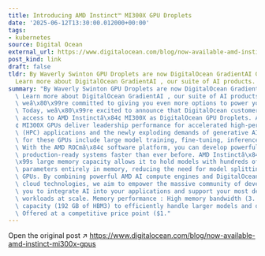 ```yaml
---
title: Introducing AMD Instinct™ MI300X GPU Droplets
date: '2025-06-12T13:30:00.012000+00:00'
tags:
- kubernetes
source: Digital Ocean
external_url: https://www.digitalocean.com/blog/now-available-amd-instinct-mi300x-gpus
post_kind: link
draft: false
tldr: By Waverly Swinton GPU Droplets are now DigitalOcean GradientAI GPU Droplets.
  Learn more about DigitalOcean GradientAI , our suite of AI products.
summary: "By Waverly Swinton GPU Droplets are now DigitalOcean GradientAI GPU Droplets.\
  \ Learn more about DigitalOcean GradientAI , our suite of AI products. At DigitalOcean,\
  \ weâ\x80\x99re committed to giving you even more options to power your AI/ML workloads.\
  \ Today, weâ\x80\x99re excited to announce that DigitalOcean customers now have\
  \ access to AMD Instinctâ\x84¢ MI300X as DigitalOcean GPU Droplets. AMD Instinctâ\x84\
  ¢ MI300X GPUs deliver leadership performance for accelerated high-performance computing\
  \ (HPC) applications and the newly exploding demands of generative AI. Use-cases\
  \ for these GPUs include large model training, fine-tuning, inference, and HPC.\
  \ With the AMD ROCmâ\x84¢ software platform, you can develop powerful HPC and AI\
  \ production-ready systems faster than ever before. AMD Instinctâ\x84¢ MI300Xâ\x80\
  \x99s large memory capacity allows it to hold models with hundreds of billions of\
  \ parameters entirely in memory, reducing the need for model splitting across multiple\
  \ GPUs. By combining powerful AMD AI compute engines and DigitalOceanâ\x80\x99s\
  \ cloud technologies, we aim to empower the massive community of developers like\
  \ you to integrate AI into your applications and support your most demanding AI\
  \ workloads at scale. Memory performance : High memory bandwidth (3. 35 TB/s) and\
  \ capacity (192 GB of HBM3) to efficiently handle larger models and datasets. Value:\
  \ Offered at a competitive price point ($1."
---
```

Open the original post ↗ https://www.digitalocean.com/blog/now-available-amd-instinct-mi300x-gpus
